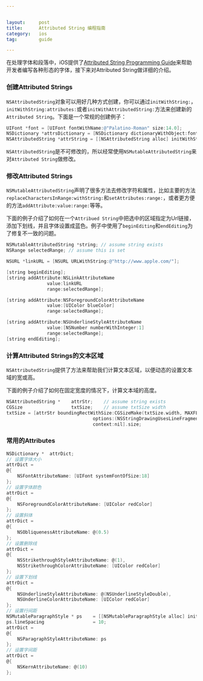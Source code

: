 ```yaml
---


layout:     post
title:      Attributed String 编程指南
category:   ios
tag:        guide

---
```


在处理字体和段落中，iOS提供了[Attributed String Programming Guide](https://developer.apple.com/library/prerelease/ios/documentation/Cocoa/Conceptual/AttributedStrings/AttributedStrings.html#//apple_ref/doc/uid/10000036-BBCCGDBG)来帮助开发者编写各种形态的字体，接下来对Attributed String做详细的介绍。

### 创建Attributed Strings

`NSAttributedString`对象可以用好几种方式创建，你可以通过`initWithString:`，`initWithString:attributes:`或者`initWithAttributedString:`方法来创建新的`Attributed String`。下面是一个常规的创建例子：

~~~objectivec
UIFont *font = [UIFont fontWithName:@"Palatino-Roman" size:14.0];
NSDictionary *attrsDictionary = [NSDictionary dictionaryWithObject:font forKey:NSFontAttributeName];
NSAttributedString *attrString = [[NSAttributedString alloc] initWithString:@"strigil" attributes:attrsDictionary];
~~~

`NSAttributedString`是不可修改的，所以经常使用`NSMutableAttributedString`来对`Attributed String`做修改。

### 修改Attributed Strings

`NSMutableAttributedString`声明了很多方法去修改字符和属性，比如主要的方法`replaceCharactersInRange:withString:`和`setAttributes:range:`，或者更方便的方法`addAttribute:value:range:`等等。

下面的例子介绍了如何在一个`Attribued String`中把选中的区域指定为Url链接，添加下划线，并且字体设置成蓝色。例子中使用了`beginEditing`和`endEditing`为了修复不一致的问题。

~~~objectivec
NSMutableAttributedString *string; // assume string exists
NSRange selectedRange; // assume this is set

NSURL *linkURL = [NSURL URLWithString:@"http://www.apple.com/"];

[string beginEditing];
[string addAttribute:NSLinkAttributeName
               value:linkURL
               range:selectedRange];

[string addAttribute:NSForegroundColorAttributeName
               value:[UIColor blueColor]
               range:selectedRange];

[string addAttribute:NSUnderlineStyleAttributeName
               value:[NSNumber numberWithInteger:1]
               range:selectedRange];
[string endEditing];
~~~

### 计算Attributed Strings的文本区域

`NSAttributedString`提供了方法来帮助我们计算文本区域，以便动态的设置文本域的宽或高。

下面的例子介绍了如何在固定宽度的情况下，计算文本域的高度。

~~~objectivec
NSAttributedString *    attrStr;    // assume string exists
CGSize                  txtSize;    // assume txtSize width
txtSize = [attrStr boundingRectWithSize:CGSizeMake(txtSize.width, MAXFLOAT)
                                options:(NSStringDrawingUsesLineFragmentOrigin | NSStringDrawingUsesFontLeading)
                                context:nil].size;
~~~

### 常用的Attributes

~~~objectivec
NSDictionary *  attrDict;
// 设置字体大小
attrDict =
@{
    NSFontAttributeName: [UIFont systemFontOfSize:18]
};
// 设置字体颜色
attrDict =
@{
    NSForegroundColorAttributeName: [UIColor redColor]
};
// 设置斜体
attrDict =
@{
    NSObliquenessAttributeName: @(0.5)
};
// 设置删除线
attrDict =
@{
    NSStrikethroughStyleAttributeName: @(1),
    NSStrikethroughColorAttributeName: [UIColor redColor]
};
// 设置下划线
attrDict =
@{
    NSUnderlineStyleAttributeName: @(NSUnderlineStyleDouble),
    NSUnderlineColorAttributeName: [UIColor redColor]
};
// 设置行间距
NSMutableParagraphStyle * ps    = [[NSMutableParagraphStyle alloc] init];
ps.lineSpacing                  = 10;
attrDict =
@{
    NSParagraphStyleAttributeName: ps
};
// 设置字间距
attrDict = 
@{
    NSKernAttributeName: @(10)
};
~~~

